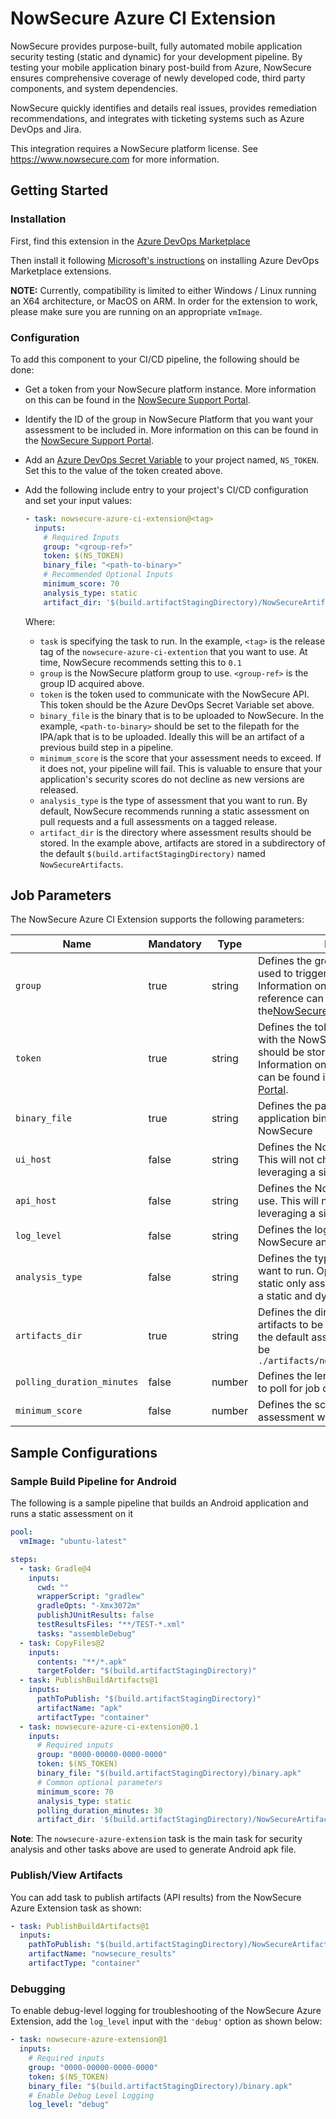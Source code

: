 # NowSecure Azure CI Extension

NowSecure provides purpose-built, fully automated mobile application security testing (static and dynamic) for your development pipeline.
By testing your mobile application binary post-build from Azure, NowSecure ensures comprehensive coverage of newly developed code, third party components, and system dependencies.

NowSecure quickly identifies and details real issues, provides remediation recommendations, and integrates with ticketing systems such as Azure DevOps and Jira.

This integration requires a NowSecure platform license. See <https://www.nowsecure.com> for more information.

## Getting Started

### Installation

First, find this extension in the [Azure DevOps Marketplace](https://marketplace.visualstudio.com/items?itemName=Nowsecure-com.nowsecure-azure-ci-extension)

Then install it following [Microsoft's instructions](https://learn.microsoft.com/en-us/azure/devops/marketplace/install-extension?view=azure-devops) on installing Azure DevOps Marketplace extensions.

**NOTE:** Currently, compatibility is limited to either Windows / Linux running an X64 architecture, or MacOS on ARM.
In order for the extension to work, please make sure you are running on an appropriate `vmImage`.

### Configuration

To add this component to your CI/CD pipeline, the following should be done:

- Get a token from your NowSecure platform instance. More information on this can be found in the [NowSecure Support Portal](https://support.nowsecure.com/hc/en-us/articles/7499657262093-Creating-a-NowSecure-Platform-API-Bearer-Token).
- Identify the ID of the group in NowSecure Platform that you want your assessment to be included in. More information on this can be found in the
  [NowSecure Support Portal](https://support.nowsecure.com/hc/en-us/articles/38057956447757-Retrieve-Reference-and-ID-Numbers-for-API-Use-Task-ID-Group-App-and-Assessment-Ref).
- Add an [Azure DevOps Secret Variable](
  https://learn.microsoft.com/en-us/azure/devops/pipelines/process/set-secret-variables?view=azure-devops&tabs=yaml%2Cbash#secret-variable-in-the-ui)
  to your project named, `NS_TOKEN`. Set this to the value of the token created above.
- Add the following include entry to your project's CI/CD configuration and set your input values:

  ```yaml
  - task: nowsecure-azure-ci-extension@<tag>
    inputs:
      # Required Inputs    
      group: "<group-ref>"
      token: $(NS_TOKEN)
      binary_file: "<path-to-binary>"
      # Recommended Optional Inputs
      minimum_score: 70
      analysis_type: static
      artifact_dir: '$(build.artifactStagingDirectory)/NowSecureArtifacts'
  ```

  Where:

  - `task` is specifying the task to run.  In the example, `<tag>` is the release tag of the `nowsecure-azure-ci-extention` that you want to use.  At time, NowSecure recommends setting this to `0.1`
  - `group` is the NowSecure platform group to use. `<group-ref>` is the group ID acquired above.
  - `token` is the token used to communicate with the NowSecure API.
    This token should be the Azure DevOps Secret Variable set above.
  - `binary_file` is the binary that is to be uploaded to NowSecure.
    In the example, `<path-to-binary>` should be set to the filepath for the IPA/apk that is to be uploaded. Ideally this will be an artifact of a previous build step in a pipeline.
  - `minimum_score` is the score that your assessment needs to exceed.
    If it does not, your pipeline will fail.  This is valuable to ensure that your application's security scores do not decline as new versions are released.
  - `analysis_type` is the type of assessment that you want to run.  By default, NowSecure recommends running a static assessment on pull requests and a full assessments on a tagged release.
  - `artifact_dir` is the directory where assessment results should be stored.  In the example above, artifacts are stored in a subdirectory of the default `$(build.artifactStagingDirectory)` named `NowSecureArtifacts`.

## Job Parameters

The NowSecure Azure CI Extension supports the following parameters:

| Name | Mandatory | Type | Description | Default Value|
|------|-----------|------|-------------|---------------|
| `group`| true     | string |Defines the group reference that is used to trigger assessments. Information on how to get the group reference can be found in the[NowSecure Support Portal](https://support.nowsecure.com/hc/en-us/articles/38057956447757-Retrieve-Reference-and-ID-Numbers-for-API-Use-Task-ID-Group-App-and-Assessment-Ref) |  |
| `token` | true | string | Defines the token used to communicate with the NowSecure API. This token should be stored as a secret. Information on how to create a token can be found in the [NowSecure Support Portal](https://support.nowsecure.com/hc/en-us/articles/7499657262093-Creating-a-NowSecure-Platform-API-Bearer-Token). | |
| `binary_file` | true | string | Defines the path to the mobile application binary to be processed by NowSecure | |
| `ui_host` | false | string | Defines the NowSecure base UI to use. This will not change unless you are leveraging a single tenant. | <https://app.nowsecure.com> |
| `api_host` | false | string | Defines the NowSecure base API to use. This will not change unless you are leveraging a single tenant. | <https://lab-api.nowsecure.com> |
| `log_level` | false | string | Defines the log level set for the NowSecure analysis task. | `info` |
| `analysis_type` | false | string |Defines the type of analyst that you want to run.  Options are `static` for a static only assessment or `full` for both a static and dynamic assessment. | ??? |
| `artifacts_dir`| true | string | Defines the directory for nowsecure artifacts to be output to. In the case of the default assessment results would be `./artifacts/nowsecure/assessment.json` | |
| `polling_duration_minutes` | false | number | Defines the length of time (in minutes) to poll for job completion. | If `analysis_type` is `static`, 30.  If `full`, 60 |
| `minimum_score` | false | number | Defines the score under which an assessment will fail | -1 |

## Sample Configurations

### Sample Build Pipeline for Android

The following is a sample pipeline that builds an Android application and runs a static assessment on it

```yaml
pool:
  vmImage: "ubuntu-latest"

steps:
  - task: Gradle@4
    inputs:
      cwd: ""
      wrapperScript: "gradlew"
      gradleOpts: "-Xmx3072m"
      publishJUnitResults: false
      testResultsFiles: "**/TEST-*.xml"
      tasks: "assembleDebug"
  - task: CopyFiles@2
    inputs:
      contents: "**/*.apk"
      targetFolder: "$(build.artifactStagingDirectory)"
  - task: PublishBuildArtifacts@1
    inputs:
      pathToPublish: "$(build.artifactStagingDirectory)"
      artifactName: "apk"
      artifactType: "container"
  - task: nowsecure-azure-ci-extension@0.1
    inputs:
      # Required inputs
      group: "0000-00000-0000-0000"
      token: $(NS_TOKEN)
      binary_file: "$(build.artifactStagingDirectory)/binary.apk"
      # Common optional parameters
      minimum_score: 70
      analysis_type: static
      polling_duration_minutes: 30
      artifact_dir: '$(build.artifactStagingDirectory)/NowSecureArtifacts'
```

**Note**: The `nowsecure-azure-extension` task is the main task for security analysis and other tasks above are used to generate Android apk file.

### Publish/View Artifacts

You can add task to publish artifacts (API results) from the NowSecure Azure Extension task as shown:

```yaml
- task: PublishBuildArtifacts@1
  inputs:
    pathToPublish: "$(build.artifactStagingDirectory)/NowSecureArtifacts"
    artifactName: "nowsecure_results"
    artifactType: "container"
```

### Debugging

To enable debug-level logging for troubleshooting of the NowSecure Azure Extension, add the `log_level` input with the `'debug'` option as shown below:

```yaml
- task: nowsecure-azure-extension@1
  inputs:
    # Required inputs
    group: "0000-00000-0000-0000"
    token: $(NS_TOKEN)
    binary_file: "$(build.artifactStagingDirectory)/binary.apk"
    # Enable Debug Level Logging
    log_level: "debug"
```
